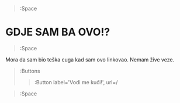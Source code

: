 > :Space


# GDJE SAM BA OVO!?

> :Space

Mora da sam bio teška cuga kad sam ovo linkovao. Nemam žive veze.

> :Buttons
> > :Button label='Vodi me kući!', url=/

> :Space
